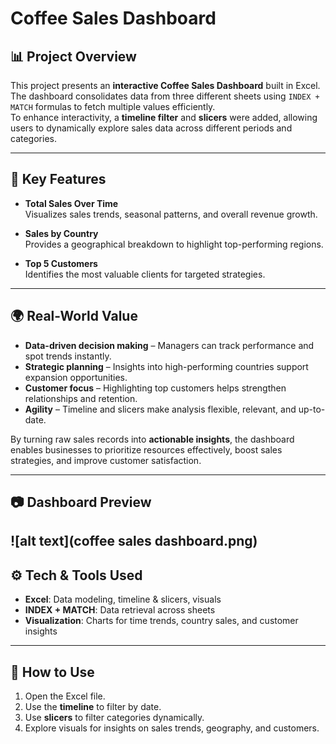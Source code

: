 # Coffee Sales Dashboard

## 📊 Project Overview
This project presents an **interactive Coffee Sales Dashboard** built in Excel.  
The dashboard consolidates data from three different sheets using `INDEX + MATCH` formulas to fetch multiple values efficiently.  
To enhance interactivity, a **timeline filter** and **slicers** were added, allowing users to dynamically explore sales data across different periods and categories.

---

## 🔎 Key Features
- **Total Sales Over Time**  
  Visualizes sales trends, seasonal patterns, and overall revenue growth.  

- **Sales by Country**  
  Provides a geographical breakdown to highlight top-performing regions.  

- **Top 5 Customers**  
  Identifies the most valuable clients for targeted strategies.  

---

## 🌍 Real-World Value
- **Data-driven decision making** – Managers can track performance and spot trends instantly.  
- **Strategic planning** – Insights into high-performing countries support expansion opportunities.  
- **Customer focus** – Highlighting top customers helps strengthen relationships and retention.  
- **Agility** – Timeline and slicers make analysis flexible, relevant, and up-to-date.  

By turning raw sales records into **actionable insights**, the dashboard enables businesses to prioritize resources effectively, boost sales strategies, and improve customer satisfaction.

---

## 📷 Dashboard Preview
![alt text](coffee sales dashboard.png)
---

## ⚙️ Tech & Tools Used
- **Excel**: Data modeling, timeline & slicers, visuals  
- **INDEX + MATCH**: Data retrieval across sheets  
- **Visualization**: Charts for time trends, country sales, and customer insights  

---

## 🚀 How to Use
1. Open the Excel file.  
2. Use the **timeline** to filter by date.  
3. Use **slicers** to filter categories dynamically.  
4. Explore visuals for insights on sales trends, geography, and customers.  
